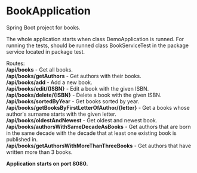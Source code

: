 # BookApplication
Spring Boot project for books.

The whole application starts when class DemoApplication is runned.
For running the tests, should be runned class BookServiceTest in the package service located in package test.

Routes:<br />
**/api/books** - Get all books.<br />
**/api/books/getAuthors** - Get authors with their books.<br />
**/api/books/add** - Add a new book.<br />
**/api/books/edit/{ISBN}** - Edit a book with the given ISBN.<br />
**/api/books/delete/{ISBN}** - Delete a book with the given ISBN.<br />
**/api/books/sortedByYear** - Get books sorted by year.<br />
**/api/books/getBooksByFirstLetterOfAuthor/{letter}** - Get a books whose author's surname starts with the given letter.<br />
**/api/books/oldestAndNewest** - Get oldest and newest book.<br />
**/api/books/authorsWithSameDecadeAsBooks** - Get authors that are born in the same decade with the decade that at least one existing book is published in.<br />
**/api/books/getAuthorsWithMoreThanThreeBooks** - Get authors that have written more than 3 books.<br />

<strong>Application starts on port 8080.<strong/>
